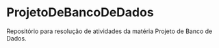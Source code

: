 # ProjetoDeBancoDeDados
Repositório para resolução de atividades da matéria Projeto de Banco de Dados.
